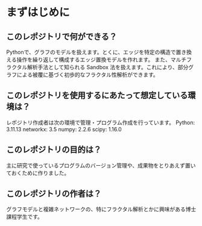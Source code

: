 # まずはじめに
## このレポジトリで何ができる？
Pythonで、グラフのモデルを扱えます。とくに、エッジを特定の構造で置き換える操作を繰り返して構成するエッジ置換モデルを作れます。
また、マルチフラクタル解析手法として知られる Sandbox 法を扱えます。これにより、部分グラフによる被覆に基づく初歩的なフラクタル性解析ができます。

## このレポジトリを使用するにあたって想定している環境は？
レポジトリ作成者は次の環境で管理・プログラム作成を行っています。
Python:   3.11.13
networkx: 3.5
numpy:    2.2.6
scipy:    1.16.0


## このレポジトリの目的は？
主に研究で使っているプログラムのバージョン管理や、成果物をとりあえず置いておくために作りました。

## このレポジトリの作者は？
グラフモデルと複雑ネットワークの、特にフラクタル解析とかに興味がある博士課程学生です。
